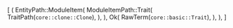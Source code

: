 [
    (
        EntityPath::ModuleItem(
            ModuleItemPath::Trait(
                TraitPath(`core::clone::Clone`),
            ),
        ),
        Ok(
            RawTerm(`core::basic::Trait`),
        ),
    ),
]